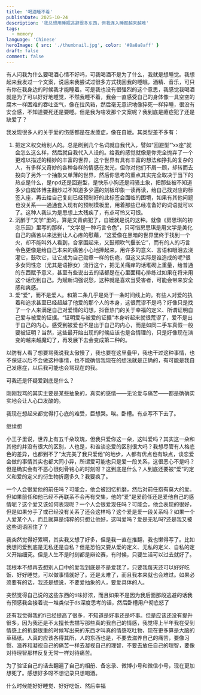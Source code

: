 ```yaml
---
title: '喝酒睡不着'
publishDate: 2025-10-24
description: '我总想用睡眠逃避很多东西，但我连入睡都越来越难'
tags:
  - memory
language: 'Chinese'
heroImage: { src: './thumbnail.jpg', color: '#8a8a8aff' }
draft: false
comment: false
---
```




有人问我为什么要喝酒心情不好吗，可我喝酒不是为了什么，我就是想睡觉。我想起来我发过一个文案，说后来我尝试过很多方式找回我的睡眠，酒精、音乐，可只有你在我身边的时候我才能睡着。可是我也没有很强烈的这个意思，我感觉我喝酒就是为了可以好好地睡觉，不然我睡不着，我会一直感受自己的身体像一具空空的腐木一样困难的吞吐空气，像在拉风箱，然后毫无意识地像猝死一样猝睡，很没有安全感，不知道要死还是要睡。但是我为啥发那个文案呢？我到底是癔症犯了还是缺爱了？

我发现很多人的关于爱的伤感都是在发癔症，像在自嬷。其类型差不多有：

1. 把定义权交给别人的。总是刷到几个名词就自我代入，譬如“回避型“‘xx座”就会怎么这么样，然后就自我代入人设的。给我的感觉就像是你完全抛弃了一个更难以描述的精妙的丰富的世界，这个世界有具有丰富的想法和挣扎的复杂的人，有多样又奇妙的各种各样的情感在发光，但你对他们不屑一顾，却转而去投向了另外一个抽象又单薄的世界，然后你思考的重点其实完全取决于当下的热点是什么，是npd还是回避型，是快乐小狗还是闷骚土象，把那些被不知道多少自媒体博主翻炒过不知道多少遍的刻板印象一读再读，给自己找对应的标签入座，再去给自己复刻已经预制好的此标签会面临的困境，如果有其他问题也没关系——通通套入现有的预制模板里，用着那些已经准备好的词语就可以了。这种人我认为是思想上太残疾了，有点可怜又可恨。
2. 沉醉于“文学”里的。算是文青病犯了，自嬷就是说的这种。就像《房思琪的初恋乐园》里写的那样，“文学是一种巧言令色”，只可惜房思琪是用文学是美化自己的痛苦以来达到让人心疼的慰藉，“这爱像在黑暗的世界里终于找到一个火，却不能叫外人看到，合掌围起来，又鼓颊吹气揠长它”，而有的人的巧言令色更像是给自己本来的痛苦小心地捧起来，用许多的意义、言语和眼泪去浇灌它，鼓吹它，让它成为自己勋章一样的伤疤，但这又实际是谁造成的呢?很多女同性恋（尤其是语擦女）流行这个，把无关痛痒的话堆砌上重量，给普通的东西赋予意义，甚至有些说出去的话都是在心里面精心排练过如果在将来用这个话伤到自己。为赋新词强说愁，这种就是喜欢当受害者，可能会带来安全感和爽感。
3. 爱“爱”，而不是爱人。和第二条几乎是处于一条时间线上的。有些人对爱的执着和追求甚至已经超越了他爱的那个人的本身，这很荒谬不是吗？好像只是找了一个人来满足自己对爱情的幻想，抖音热门的关于幸福的定义、所谓证明自己爱与被爱的证据。“证明爱与被爱的证据”本身听起来就很荒谬了，爱不是出于自己的内心，感受到被爱也不是出于自己的内心，而是如同二手车真假一般要被证明？当然，这些最开始出现的时候应该也是合情理的，只是好像现在演变的越来越魔幻了，再发展下去会变成第二种的。

以防有人看了想要骂我说我太傲慢了，我也要在这里叠甲，我也干过这种事情，也不保证以后不会做这种事情，也不能确信我现在的想法就是正确的，有可能是我自己发癔症，以后我可能也会骂现在的我。

可我还是怀疑爱到底是什么？

刚刚我骂的其实主要是某些抽象的，真实的感情——无论爱与痛苦——都是确确实实地会让人心口发酸的。

我现在想起来都觉得打心底的难受，巨想哭。唉。卧槽。有点写不下去了。

继续想



小王子里说，世界上有五千朵玫瑰，但我只爱你这一朵，这叫爱吗？其实这一朵和其他的并没有很大的区别，人也是，和谁谈恋爱的区别很大吗？我想尽管有人格底色的差异，也都到不了“太完美了我只爱他”的地步，人都有优点也有缺点，谈恋爱会做的事情其实也都大同小异，所谓爱可能也只是爱一段关系，这很恶心不是吗？但是确实会有不恶心很刻骨铭心的时刻呀？这到底是什么？人到底还要被“爱”的定义和爱的定义的衍生物折磨多久？我要疯了。

一个人会很爱他的前任吗？可能会，他会被回忆折磨，然后对前任抱有莫大的爱。但如果前任和他已经不再联系不会再有交集，他的“爱”是爱前任还是爱他自己的感情呢？这个爱又该如何表现呢？一个人会很爱现任吗？可能会，他会表现的很好，但是如果分手了或已经没有关系了还会这样吗？这个爱是爱一段关系吗？如果一个人爱某个人，而且就算是纯粹的只想让他好，这叫爱吗？爱是无私吗?还是我又被这些词语困住了？

我突然觉得好累啊，其实我又想了好多，但是我一直在推翻，我也懒得写了。比如我想问爱到底是无私还是自私？但是恐怕又要从爱的定义、无私的定义、自私的定义开始细究。但是人生不是时刻都是辩论赛，有时候，只要生活可以过去就好了。

我根本不想再去想别人口中的爱我到底是不是爱我了，只要我每天还可以好好吃饭、好好睡觉，可以做事情就好了。还是太难了，而且我本来就也会难过。如果必须要有的话，我还是想说，不要爱抽象的人，要爱具体的人。

突然觉得自己说的这些东西的ti味好浓，而且如果不是因为我后面那段逃避的话我有预感我会接着说一堆类似于ds深度思考的话，然后卧槽用户彻底怒了

还有我觉得我的fi已经提高了很多，不知道是好事还是坏事。但是应该还没有提升很多，因为我还是不太擅长去描写那些真的我自己的情感，我觉得上半年我在受到情感上的折磨很重的时候写出来的东西才叫真的情感呕吐物，现在更多算是大脑的草稿纸。人真的应该各得其所，人的东西也是，不要去滋养自己的痛苦，要像习惯、滋养和凝视自己的痛苦一样去凝视自己的理智，不要去放任自己的理智，要像对待理智那样反复无常一样对待痛苦。



为了验证自己的话去翻遍了自己的相册、备忘录、微博小号和微信小号，现在更加想死了。感想好多呀不想记录只想喝酒。

什么时候能好好睡觉、好好吃饭、然后幸福
